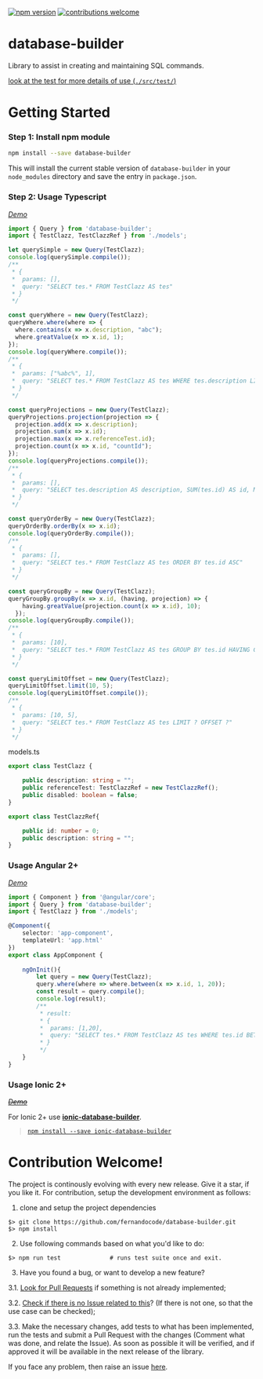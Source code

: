 [![npm version](https://badge.fury.io/js/database-builder.svg/?a=1)](https://www.npmjs.com/package/database-builder)
[![contributions welcome](https://img.shields.io/badge/contributions-welcome-brightgreen.svg?style=flat)](https://github.com/fernandocode/database-builder/issues)

# database-builder
Library to assist in creating and maintaining SQL commands.

[look at the test for more details of use (`./src/test/`)](https://github.com/fernandocode/database-builder/tree/master/src/test)

# Getting Started

### Step 1: Install npm module

```bash
npm install --save database-builder 
```
This will install the current stable version of `database-builder` in your `node_modules` directory and save the entry in `package.json`.

### Step 2: Usage Typescript

[*Demo*](https://stackblitz.com/edit/typescript-cfzt6q)

```ts
import { Query } from 'database-builder';
import { TestClazz, TestClazzRef } from './models';

let querySimple = new Query(TestClazz);
console.log(querySimple.compile());
/**
 * {
 *  params: [],
 *  query: "SELECT tes.* FROM TestClazz AS tes"
 * }
 */

const queryWhere = new Query(TestClazz);
queryWhere.where(where => {
  where.contains(x => x.description, "abc");
  where.greatValue(x => x.id, 1);
});
console.log(queryWhere.compile());
/**
 * {
 *  params: ["%abc%", 1],
 *  query: "SELECT tes.* FROM TestClazz AS tes WHERE tes.description LIKE ? AND tes.id > ?"
 * }
 */

const queryProjections = new Query(TestClazz);
queryProjections.projection(projection => {
  projection.add(x => x.description);
  projection.sum(x => x.id);
  projection.max(x => x.referenceTest.id);
  projection.count(x => x.id, "countId");
});
console.log(queryProjections.compile());
/**
 * {
 *  params: [],
 *  query: "SELECT tes.description AS description, SUM(tes.id) AS id, MAX(tes.referenceTest_id) AS referenceTest_id, COUNT(tes.id) AS countId FROM TestClazz AS tes"
 * }
 */

const queryOrderBy = new Query(TestClazz);
queryOrderBy.orderBy(x => x.id);
console.log(queryOrderBy.compile());
/**
 * {
 *  params: [],
 *  query: "SELECT tes.* FROM TestClazz AS tes ORDER BY tes.id ASC"
 * }
 */

const queryGroupBy = new Query(TestClazz);
queryGroupBy.groupBy(x => x.id, (having, projection) => {
    having.greatValue(projection.count(x => x.id), 10);
  });
console.log(queryGroupBy.compile());
/**
 * {
 *  params: [10],
 *  query: "SELECT tes.* FROM TestClazz AS tes GROUP BY tes.id HAVING COUNT(tes.id) > ?"
 * }
 */

const queryLimitOffset = new Query(TestClazz);
queryLimitOffset.limit(10, 5);
console.log(queryLimitOffset.compile());
/**
 * {
 *  params: [10, 5],
 *  query: "SELECT tes.* FROM TestClazz AS tes LIMIT ? OFFSET ?"
 * }
 */
```

models.ts

```ts
export class TestClazz {

    public description: string = "";
    public referenceTest: TestClazzRef = new TestClazzRef();
    public disabled: boolean = false;
}

export class TestClazzRef{

    public id: number = 0;
    public description: string = "";
}
```

### Usage Angular 2+

[*Demo*](https://stackblitz.com/edit/angular-vxnvua)

```ts
import { Component } from '@angular/core';
import { Query } from 'database-builder';
import { TestClazz } from './models';

@Component({
    selector: 'app-component',
    templateUrl: 'app.html'
})
export class AppComponent {
    
    ngOnInit(){
        let query = new Query(TestClazz);
        query.where(where => where.between(x => x.id, 1, 20));
        const result = query.compile();
        console.log(result);
        /**
         * result:
         * {
         *  params: [1,20],
         *  query: "SELECT tes.* FROM TestClazz AS tes WHERE tes.id BETWEEN ? AND ?"
         * }
         */
    }
}
```

### Usage Ionic 2+

[<del>*Demo*</del>](https://stackblitz.com/edit/ionic-6sdjng)

For Ionic 2+ use [**ionic-database-builder**](https://github.com/fernandocode/ionic-database-builder).

>[`npm install --save ionic-database-builder`](https://www.npmjs.com/package/ionic-database-builder)


# Contribution Welcome!

The project is continously evolving with every new release. Give it a star, if you like it. For contribution, setup the development environment as follows:

1. clone and setup the project dependencies
```shell
$> git clone https://github.com/fernandocode/database-builder.git
$> npm install
```

2. Use following commands based on what you'd like to do:

```shell
$> npm run test              # runs test suite once and exit.
```

3. Have you found a bug, or want to develop a new feature?

  3.1. [Look for Pull Requests](https://github.com/fernandocode/database-builder/pulls) if something is not already implemented;

  3.2. [Check if there is no Issue related to this](https://github.com/fernandocode/database-builder/issues)? (If there is not one, so that the use case can be checked);

  3.3. Make the necessary changes, add tests to what has been implemented, run the tests and submit a Pull Request with the changes (Comment what was done, and relate the Issue). As soon as possible it will be verified, and if approved it will be available in the next release of the library.

If you face any problem, then raise an issue [here](https://github.com/fernandocode/database-builder/issues).
